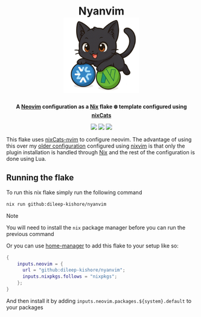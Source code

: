 <!-- markdownlint-disable -->
<h1 align="center">
    <a name="top" title="nvim-nix">
        Nyanvim
    </a>
    <br />
    <img src="./assets/nyavim_logo_v2.png" alt="Nyanvim Logo" width="200" height="200">
</h1>
<div align="center">
  <a href="https://github.com/dileep-kishore/nyanvim">
  </a>
  <p>
    <strong>
      A <a href="https://neovim.io/">Neovim</a> configuration as a <a href="https://nixos.org/">Nix</a> flake ❄️ template configured using <a href="https://github.com/BirdeeHub/nixCats-nvim">nixCats</a></br>
    </strong>
  </p>
<img src="https://img.shields.io/badge/NeoVim-%2357A143.svg?&style=for-the-badge&logo=neovim&logoColor=white">
<img src="https://img.shields.io/badge/nix-0175C2?style=for-the-badge&logo=NixOS&logoColor=white">
<img src="https://img.shields.io/badge/lua-%232C2D72.svg?style=for-the-badge&logo=lua&logoColor=white">
</div>
<!-- markdownlint-restore -->

<!-- markdownlint-disable MD013 -->

This flake uses [nixCats-nvim](https://github.com/BirdeeHub/nixCats-nvim) to configure neovim.
The advantage of using this over my [older configuration](https://github.com/dileep-kishore/neovim) configured using [nixvim](https://github.com/nix-community/nixvim) is that only the plugin installation is handled through [Nix](https://nixos.org/manual/nix/stable/language/index.html) and the rest of the configuration is done using Lua.

## Running the flake

To run this nix flake simply run the following command

```sh
nix run github:dileep-kishore/nyanvim
```

> [!NOTE]
> You will need to install the `nix` package manager before you can run the previous command

Or you can use [home-manager](https://github.com/nix-community/home-manager) to add this flake to your setup like so:

```nix
{
    inputs.neovim = {
      url = "github:dileep-kishore/nyanvim";
      inputs.nixpkgs.follows = "nixpkgs";
    };
}
```

And then install it by adding `inputs.neovim.packages.${system}.default` to your packages
